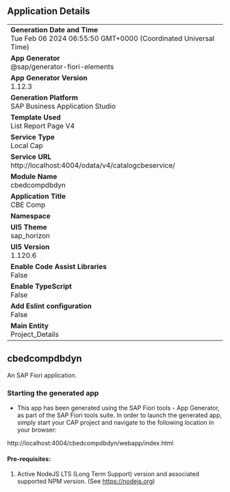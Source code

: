 ## Application Details
|               |
| ------------- |
|**Generation Date and Time**<br>Tue Feb 06 2024 06:55:50 GMT+0000 (Coordinated Universal Time)|
|**App Generator**<br>@sap/generator-fiori-elements|
|**App Generator Version**<br>1.12.3|
|**Generation Platform**<br>SAP Business Application Studio|
|**Template Used**<br>List Report Page V4|
|**Service Type**<br>Local Cap|
|**Service URL**<br>http://localhost:4004/odata/v4/catalogcbeservice/
|**Module Name**<br>cbedcompdbdyn|
|**Application Title**<br>CBE Comp|
|**Namespace**<br>|
|**UI5 Theme**<br>sap_horizon|
|**UI5 Version**<br>1.120.6|
|**Enable Code Assist Libraries**<br>False|
|**Enable TypeScript**<br>False|
|**Add Eslint configuration**<br>False|
|**Main Entity**<br>Project_Details|

## cbedcompdbdyn

An SAP Fiori application.

### Starting the generated app

-   This app has been generated using the SAP Fiori tools - App Generator, as part of the SAP Fiori tools suite.  In order to launch the generated app, simply start your CAP project and navigate to the following location in your browser:

http://localhost:4004/cbedcompdbdyn/webapp/index.html

#### Pre-requisites:

1. Active NodeJS LTS (Long Term Support) version and associated supported NPM version.  (See https://nodejs.org)


